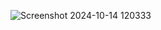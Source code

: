 ![Screenshot 2024-10-14 120333](https://github.com/user-attachments/assets/8a202fb1-4891-4c26-b283-042b92c7d310)

